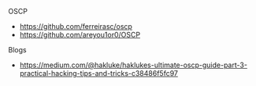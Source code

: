 OSCP
* <https://github.com/ferreirasc/oscp>
* <https://github.com/areyou1or0/OSCP>

Blogs
* <https://medium.com/@hakluke/haklukes-ultimate-oscp-guide-part-3-practical-hacking-tips-and-tricks-c38486f5fc97>
